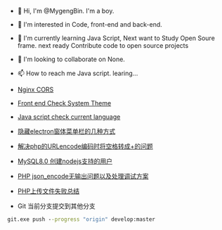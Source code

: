 <canvas id="demo" width="500" height="260" style="background:red;"></canvas>
<script type="text/javascript">
function funload()
{
	var ctx = document.getElementById("demo").getContext("2d");
	ctx.fillStyle = "#B4C2E5";//background
	ctx.fillRect(0,0,500,180);
	ctx.fillStyle = "#C5E7FF";
	ctx.fillRect(0,180,500,80);
	ctx.beginPath();//background lines
	ctx.lineWidth = 2;
	ctx.strokeStyle = "#7E8DAE";
	ctx.moveTo(28,0);
	ctx.lineTo(28,35);
	ctx.lineTo(0,35);
	ctx.moveTo(99,24);
	ctx.lineTo(99,53);
	ctx.lineTo(140,53);
	ctx.moveTo(156,16);
	ctx.lineTo(181,16);
	ctx.moveTo(350,0);
	ctx.lineTo(350,21);
	ctx.moveTo(373,0);
	ctx.lineTo(373,12);
	ctx.moveTo(500,24);
	ctx.lineTo(419,24);
	ctx.lineTo(419,152);
	ctx.lineTo(400,152);
	ctx.moveTo(468,55);
	ctx.lineTo(486,55);
	ctx.lineTo(486,38);
	ctx.lineTo(449,38);
	ctx.lineTo(449,55);
	ctx.lineTo(468,55);
	ctx.lineTo(468,67);
	ctx.lineTo(449,67);
	ctx.lineTo(449,84);
	ctx.lineTo(486,84);
	ctx.lineTo(486,67);
	ctx.lineTo(468,67);
	ctx.moveTo(500,180);
	ctx.lineTo(390,180);
	ctx.moveTo(0,180);
	ctx.lineTo(130,180);
	ctx.moveTo(0,147);
	ctx.lineTo(117,147);
	ctx.stroke();
	ctx.beginPath();
	ctx.strokeStyle = "#B3D5EE";
	ctx.moveTo(0,186);
	ctx.lineTo(125,186);
	ctx.moveTo(0,196);
	ctx.lineTo(37,196);
	ctx.lineTo(42,190);
	ctx.lineTo(82,190);
	ctx.lineTo(67,205);
	ctx.lineTo(27,205);
	ctx.lineTo(37,196);
	ctx.moveTo(76,196);
	ctx.lineTo(139,196);
	ctx.moveTo(35,205);
	ctx.lineTo(22,214);
	ctx.lineTo(0,219);
	ctx.moveTo(46,205);
	ctx.lineTo(8,235);
	ctx.moveTo(54,205);
	ctx.lineTo(47,214);
	ctx.lineTo(58,221);
	ctx.lineTo(44,235);
	ctx.moveTo(0,235);
	ctx.lineTo(178,235);
	ctx.moveTo(0,250);
	ctx.lineTo(171,250);
	ctx.moveTo(500,186);
	ctx.lineTo(384,186);
	ctx.moveTo(469,186);
	ctx.lineTo(487,197);
	ctx.lineTo(470,197);
	ctx.lineTo(500,213);
	ctx.moveTo(470,197);
	ctx.lineTo(449,197);
	ctx.lineTo(458,203);
	ctx.lineTo(448,204);
	ctx.lineTo(461,212);
	ctx.lineTo(500,224);
	ctx.moveTo(449,197);
	ctx.lineTo(439,190);
	ctx.lineTo(400,190);
	ctx.lineTo(409,197);
	ctx.lineTo(379,197);
	ctx.moveTo(409,197);
	ctx.lineTo(416,203);
	ctx.lineTo(458,203);
	ctx.moveTo(429,203);
	ctx.lineTo(439,212);
	ctx.lineTo(432,221);
	ctx.lineTo(446,235);
	ctx.moveTo(442,203);
	ctx.lineTo(482,235);
	ctx.moveTo(500,235);
	ctx.lineTo(340,235);
	ctx.moveTo(355,236);
	ctx.lineTo(370,260);
	ctx.stroke();
	ctx.beginPath();//head
	ctx.fillStyle = "#fff";
	ctx.strokeStyle = "#826E56";
	ctx.moveTo(328,210);
	ctx.quadraticCurveTo(295,226,260,225);
	ctx.quadraticCurveTo(221,226,188,210);
	ctx.quadraticCurveTo(186,213,181,212);
	ctx.quadraticCurveTo(158,220,155,200);
	ctx.quadraticCurveTo(138,202,137,183);
	ctx.quadraticCurveTo(122,178,127,161);
	ctx.quadraticCurveTo(113,146,123,131);
	ctx.quadraticCurveTo(116,114,125,103);
	ctx.quadraticCurveTo(116,86,133,74);
	ctx.quadraticCurveTo(127,55,150,53);
	ctx.quadraticCurveTo(150,29,176,29);
	ctx.quadraticCurveTo(179,11,198,16);
	ctx.quadraticCurveTo(212,-3,231,6);
	ctx.quadraticCurveTo(240,-4,258,6);
	ctx.quadraticCurveTo(276,-3,287,5);
	ctx.quadraticCurveTo(307,-4,319,17);
	ctx.quadraticCurveTo(339,10,343,31);
	ctx.quadraticCurveTo(368,30,369,52);
	ctx.quadraticCurveTo(392,57,387,75);
	ctx.quadraticCurveTo(401,90,393,105);
	ctx.quadraticCurveTo(403,117,395,130);
	ctx.quadraticCurveTo(406,148,392,161);
	ctx.quadraticCurveTo(395,180,378,187);
	ctx.quadraticCurveTo(378,203,363,206);
	ctx.quadraticCurveTo(355,221,337,213);
	ctx.quadraticCurveTo(331,213,328,210);
	ctx.moveTo(318,215);//body
	ctx.quadraticCurveTo(319,221,318,226);
	ctx.quadraticCurveTo(326,233,322,241);
	ctx.quadraticCurveTo(330,249,328,260);
	ctx.lineTo(187,260);
	ctx.lineTo(193,232);
	ctx.quadraticCurveTo(195,225,201,220);
	ctx.quadraticCurveTo(200,216,200,214);	
	ctx.fill();
	ctx.stroke();
	ctx.beginPath();//face
	ctx.fillStyle = "#FFDEB1";
	ctx.strokeStyle = "#826E56";
	ctx.moveTo(328,210);
	ctx.quadraticCurveTo(295,226,260,225);
	ctx.quadraticCurveTo(221,226,188,210);
	ctx.quadraticCurveTo(192,203,189,196);
	ctx.quadraticCurveTo(198,182,183,176);
	ctx.quadraticCurveTo(186,162,171,158);
	ctx.quadraticCurveTo(173,150,167,147);
	ctx.quadraticCurveTo(175,134,169,122);
	ctx.quadraticCurveTo(174,113,174,101);
	ctx.quadraticCurveTo(186,98,188,84);
	ctx.quadraticCurveTo(203,86,213,76);
	ctx.quadraticCurveTo(219,78,224,80);
	ctx.bezierCurveTo(237,97,279,96,295,77);
	ctx.quadraticCurveTo(300,76,305,76);
	ctx.quadraticCurveTo(312,89,329,91);
	ctx.quadraticCurveTo(330,105,343,111);
	ctx.quadraticCurveTo(339,126,352,134);
	ctx.quadraticCurveTo(344,146,346,161);
	ctx.quadraticCurveTo(331,163,334,179);
	ctx.quadraticCurveTo(322,185,331,199);
	ctx.quadraticCurveTo(326,205,328,210);
	ctx.moveTo(133,74);//ear
	ctx.bezierCurveTo(120,80,117,98,103,103);
	ctx.quadraticCurveTo(110,112,121,111);
	ctx.quadraticCurveTo(122,107,125,103);
	ctx.quadraticCurveTo(116,86,133,74);
	ctx.moveTo(387,75);
	ctx.bezierCurveTo(405,80,402,98,419,103);
	ctx.quadraticCurveTo(409,112,397,111);
	ctx.quadraticCurveTo(395,105,393,105);
	ctx.quadraticCurveTo(401,90,387,75);
	ctx.fill();
	ctx.stroke();
	ctx.beginPath();//arm
	ctx.fillStyle = "#FFDEB1";
	ctx.strokeStyle = "#826E56";
	ctx.moveTo(200,214);
	ctx.quadraticCurveTo(182,227,174,242);
	ctx.quadraticCurveTo(166,255,177,260);
	ctx.quadraticCurveTo(198,254,211,246);
	ctx.quadraticCurveTo(217,247,222,241);
	ctx.quadraticCurveTo(217,247,218,244);
	ctx.quadraticCurveTo(225,253,230,241);
	ctx.quadraticCurveTo(229,236,222,236);
	ctx.quadraticCurveTo(229,236,230,241);
	ctx.quadraticCurveTo(235,232,223,229);
	ctx.quadraticCurveTo(228,229,231,227);
	ctx.moveTo(231,233);
	ctx.quadraticCurveTo(239,218,216,218);
	ctx.quadraticCurveTo(222,220,222,218);
	ctx.bezierCurveTo(219,206,208,220,202,231);
	ctx.quadraticCurveTo(188,235,174,243);
	ctx.quadraticCurveTo(183,238,194,232);
	ctx.quadraticCurveTo(194,224,201,220);
	ctx.lineTo(200,214);
	ctx.moveTo(318,215);
	ctx.quadraticCurveTo(319,221,318,226);
	ctx.quadraticCurveTo(326,233,322,241);
	ctx.quadraticCurveTo(330,249,328,260);
	ctx.lineTo(343,260);
	ctx.bezierCurveTo(350,247,343,237,318,215);
	ctx.moveTo(327,249);
	ctx.lineTo(331,245);
	ctx.fill();
	ctx.stroke();
	ctx.beginPath();//horn
	ctx.fillStyle = "#7F5D42";
	ctx.strokeStyle = "#38332F";
	ctx.moveTo(144,53);
	ctx.bezierCurveTo(128,32,100,19,92,20);
	ctx.quadraticCurveTo(89,18,95,13);
	ctx.bezierCurveTo(115,6,147,8,176,26);
	ctx.quadraticCurveTo(175,29,176,29);
	ctx.quadraticCurveTo(150,30,150,52);
	ctx.quadraticCurveTo(144,53,145,54);
	ctx.moveTo(111,27);
	ctx.quadraticCurveTo(106,15,116,10);
	ctx.moveTo(129,37);
	ctx.quadraticCurveTo(129,20,146,13);
	ctx.moveTo(143,51);
	ctx.quadraticCurveTo(154,34,172,24);
	ctx.moveTo(376,54);
	ctx.bezierCurveTo(386,35,399,25,427,21);
	ctx.quadraticCurveTo(432,18,425,14);
	ctx.bezierCurveTo(408,6,388,6,343,27);
	ctx.quadraticCurveTo(343,28,344,31);
	ctx.quadraticCurveTo(367,32,369,51);
	ctx.quadraticCurveTo(371,53,376,54);
	ctx.moveTo(377,51);
	ctx.quadraticCurveTo(366,34,349,24);
	ctx.moveTo(391,36);
	ctx.quadraticCurveTo(388,20,378,12);
	ctx.moveTo(410,24);
	ctx.quadraticCurveTo(411,14,404,10);
	ctx.fill();
	ctx.stroke();
	ctx.beginPath();//eyes and nose
	ctx.fillStyle = "#fff";
	ctx.strokeStyle = "#826E56";
	ctx.arc(213,133,22,0,Math.PI*2,true);
	ctx.moveTo(325,133);
	ctx.arc(303,133,22,0,Math.PI*2,true);
	ctx.fill();
	ctx.stroke();
	ctx.beginPath();
	ctx.fillStyle = "#000";
	ctx.arc(213,136,10,0,Math.PI*2,true);
	ctx.moveTo(311,136);
	ctx.arc(302,136,10,0,Math.PI*2,true);
	ctx.moveTo(259,181);
	ctx.bezierCurveTo(282,181,282,162,259,162);
	ctx.bezierCurveTo(236,162,236,181,259,181);
	ctx.fill();
	ctx.beginPath();
	ctx.fillStyle = "#fff";
	ctx.arc(208,132,2,0,Math.PI*2,true);
	ctx.moveTo(298,132);
	ctx.arc(296,132,2,0,Math.PI*2,true);
	ctx.moveTo(248,171);
	ctx.bezierCurveTo(254,171,254,166,248,166);
	ctx.bezierCurveTo(242,166,242,171,248,171);
	ctx.fill();
	ctx.beginPath();//eyebrows
	ctx.fillStyle = "#46403B";
	ctx.moveTo(196,102);
	ctx.quadraticCurveTo(218,96,236,110);
	ctx.quadraticCurveTo(221,86,196,102);
	ctx.moveTo(279,109);
	ctx.quadraticCurveTo(297,94,320,100);
	ctx.quadraticCurveTo(295,84,279,109);
	ctx.fill();//mouth
	ctx.beginPath();
	ctx.fillStyle = "#A5422B";
	ctx.strokeStyle = "#88381D";
	ctx.moveTo(280,209);
	ctx.bezierCurveTo(280,195,239,195,239,210);
	ctx.bezierCurveTo(236,216,285,217,280,209);
	ctx.fill();
	ctx.stroke();
	ctx.beginPath();
	ctx.fillStyle = "#F6846C";
	ctx.moveTo(280,209);
	ctx.bezierCurveTo(279,204,240,204,239,210);
	ctx.bezierCurveTo(236,216,285,217,280,209);
	ctx.fill();
	ctx.beginPath();//neck
	ctx.fillStyle = "#294473";
	ctx.strokeStyle = "#294473";
	ctx.moveTo(318,216);
	ctx.quadraticCurveTo(265,229,233,224);
	ctx.quadraticCurveTo(233,229,232,232);
	ctx.quadraticCurveTo(282,238,318,215);
	ctx.fill();
	ctx.stroke();
	ctx.beginPath();//button
	ctx.fillStyle = "#FAC55D";
	ctx.strokeStyle = "#413609";
	ctx.arc(260,242,15,0,Math.PI*2,true);
	ctx.fill();
	ctx.stroke();
	ctx.beginPath();
	ctx.fillStyle = "#000";
	ctx.strokeStyle = "#413609";
	ctx.arc(261,243,4,0,Math.PI*2,true);
	ctx.moveTo(261,243);
	ctx.lineTo(265,255);
	ctx.fill();
	ctx.stroke();
	ctx.beginPath();//add
	ctx.strokeStyle = "#826E56";
	ctx.moveTo(232,49);
	ctx.quadraticCurveTo(212,62,225,81);
	ctx.moveTo(295,76);
	ctx.quadraticCurveTo(299,63,288,60);
	ctx.quadraticCurveTo(297,67,287,67);
	ctx.quadraticCurveTo(278,70,273,50);
	ctx.stroke();
}
funload();
</script>
- 👋 Hi, I'm @MygengBin. I'm a boy.

- 👀 I'm interested in Code, front-end and back-end.

- 🌱 I'm currently learning Java Script, Next want to Study Open Soure frame. next ready Contribute code to open source projects

- 💞️ I'm looking to collaborate on None.

- 📫 How to reach me Java script. learing...

- [Nginx CORS](./nginx跨域/README.md)

- [Front end Check System Theme](./markdown/%E5%89%8D%E7%AB%AF%E5%88%A4%E6%96%AD%E7%B3%BB%E7%BB%9F%E4%B8%BB%E9%A2%98.md)

- [Java script check current language](./markdown/JS判断当前系统语言、浏览器语言.md)

- [隐藏electron窗体菜单栏的几种方式](./markdown/隐藏electron窗体菜单栏的几种方式.md)

- [解决php的URLencode编码时将空格转成+的问题](./markdown/%E8%A7%A3%E5%86%B3php%E7%9A%84URLencode%E7%BC%96%E7%A0%81%E6%97%B6%E5%B0%86%E7%A9%BA%E6%A0%BC%E8%BD%AC%E6%88%90%2B%E7%9A%84%E9%97%AE%E9%A2%98.md)

- [MySQL8.0 创建nodejs支持的用户](./markdown/MySQL8.0_create_a_nodejs_support_user.md)

- [PHP json_encode无输出问题以及处理调试方案](./markdown/PHP%20json_encode%E6%97%A0%E8%BE%93%E5%87%BA%E9%97%AE%E9%A2%98%E4%BB%A5%E5%8F%8A%E5%A4%84%E7%90%86%E8%B0%83%E8%AF%95%E6%96%B9%E6%A1%88.md)

- [PHP上传文件失败总结](./markdown/PHP%E4%B8%8A%E4%BC%A0%E6%96%87%E4%BB%B6%E5%A4%B1%E8%B4%A5%E6%80%BB%E7%BB%93.md)

- Git 当前分支提交到其他分支
```cmd
git.exe push --progress "origin" develop:master
```  
<!---
  MygengBin/MygengBin is a ✨ special ✨ repository because its `README.md` (this file) appears on your GitHub profile.
  You can click the Preview link to take a look at your changes.
  --->
